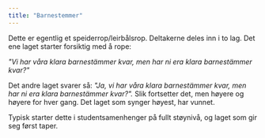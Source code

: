 ```yaml
---
title: "Barnestemmer"
---
```


Dette er egentlig et speiderrop/leirbålsrop. Deltakerne deles inn i to lag. Det ene laget starter forsiktig med å rope:

_"Vi har våra klara barnestämmer kvar, men har ni era klara barnestämmer kvar?"_ 

Det andre laget svarer så: _"Ja, vi har våra klara barnestämmer kvar, men har ni era klara barnestämmer kvar?"._ 
Slik fortsetter det, men høyere og høyere for hver gang. Det laget som synger høyest, har vunnet.

Typisk starter dette i studentsamenhenger på fullt støynivå, og laget som gir seg først taper.